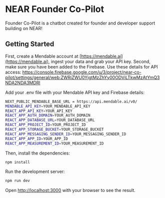 # NEAR Founder Co-Pilot

Founder Co-Pilot is a chatbot created for founder and developer support building on NEAR!

## Getting Started

First, create a Mendable account at [https://mendable.ai](https://mendable.ai), ingest your data and grab your API key.
Second, make sure you have been added to the Firebase. Use these details for API access:
https://console.firebase.google.com/u/3/project/near-co-pilot/settings/general/web:ZWRiZWU0YjgtMzZhYy00ODViLTkwMzAtYmQ3NDA2NDA3MDRl

Add your .env file with your Mendable API key and Firebase details:

```bash
NEXT_PUBLIC_MENDABLE_BASE_URL = https://api.mendable.ai/v0/
MENDABLE_API_KEY=YOUR_MENDABLE_API_KEY
REACT_APP_API_KEY=YOUR_API_KEY
REACT_APP_AUTH_DOMAIN=YOUR_AUTH_DOMAIN
REACT_APP_DATABASE_URL=YOUR_DATABASE_URL
REACT_APP_PROJECT_ID=YOUR_PROJECT_ID
REACT_APP_STORAGE_BUCKET=YOUR_STORAGE_BUCKET
REACT_APP_MESSAGING_SENDER_ID=YOUR_MESSAGING_SENDER_ID
REACT_APP_APP_ID=YOUR_APP_ID
REACT_APP_MEASUREMENT_ID=YOUR_MEASUREMENT_ID
```

Then, install the dependencies:

```bash
npm install
```

Run the development server:

```bash
npm run dev
```

Open [http://localhost:3000](http://localhost:3000) with your browser to see the result.
